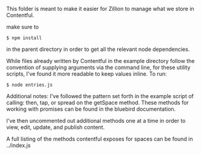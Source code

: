 This folder is meant to make it easier for Zillion to manage what we store in Contentful.

make sure to

    $ npm install

in the parent directory in order to get all the relevant node dependencies.

While files already written by Contentful in the example directory follow the convention of supplying arguments via the command line, for these utility scripts, I've found it more readable to keep values inline. To run:

    $ node entries.js


Additional notes:
I've followed the pattern set forth in the example script of calling: then, tap, or spread on the getSpace method. These methods for working with promises can be found in the bluebird documentation.

I've then uncommented out additional methods one at a time in order to view, edit, update, and publish content.

A full listing of the methods contentful exposes for spaces can be found in ../index.js

